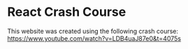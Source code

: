 # React Crash Course

This website was created using the following crash course: https://www.youtube.com/watch?v=LDB4uaJ87e0&t=4075s
